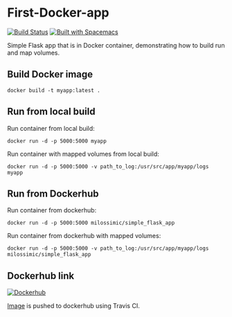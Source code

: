# First-Docker-app


[![Build Status](https://travis-ci.org/MilosSimic/First-Docker-app.svg?branch=master)](https://travis-ci.org/MilosSimic/First-Docker-app) [![Built with Spacemacs](https://cdn.rawgit.com/syl20bnr/spacemacs/442d025779da2f62fc86c2082703697714db6514/assets/spacemacs-badge.svg)](http://spacemacs.org)

Simple Flask app that is in Docker container, demonstrating how to build run and map volumes.


## Build Docker image
 ```
 docker build -t myapp:latest .
 ```


## Run from local build
Run container from local build:
 ```
 docker run -d -p 5000:5000 myapp
 ```

Run container with mapped volumes from local build:
 ```
 docker run -d -p 5000:5000 -v path_to_log:/usr/src/app/myapp/logs myapp
 ```


## Run from Dockerhub
Run container from dockerhub:
 ```
 docker run -d -p 5000:5000 milossimic/simple_flask_app
 ```

Run container from dockerhub with mapped volumes:
 ```
 docker run -d -p 5000:5000 -v path_to_log:/usr/src/app/myapp/logs milossimic/simple_flask_app
 ```


## Dockerhub link
[![Dockerhub](https://www.docker.com/sites/default/files/Dockerized%20Apps_icon.png)](https://hub.docker.com/r/milossimic/simple_flask_app/)

[Image](https://hub.docker.com/r/milossimic/simple_flask_app/) is pushed to dockerhub using Travis CI.
